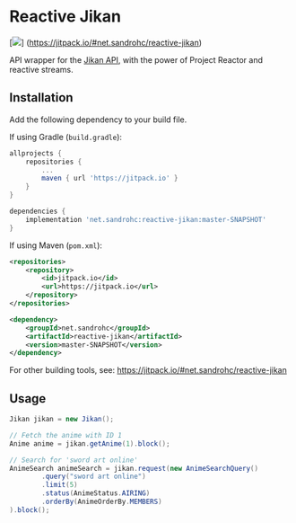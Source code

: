 # Reactive Jikan

[![](https://jitpack.io/v/SandroHc/reactive-jikan.svg?style=flat-square)]
(https://jitpack.io/#net.sandrohc/reactive-jikan)

API wrapper for the [Jikan API](https://jikan.moe), with the power of Project Reactor and reactive streams.

## Installation

Add the following dependency to your build file.

If using Gradle (`build.gradle`):
```groovy
allprojects {
    repositories {
        ...
        maven { url 'https://jitpack.io' }
    }
}

dependencies {
    implementation 'net.sandrohc:reactive-jikan:master-SNAPSHOT'
}
```

If using Maven (`pom.xml`):
```xml
<repositories>
    <repository>
        <id>jitpack.io</id>
        <url>https://jitpack.io</url>
    </repository>
</repositories>

<dependency>
    <groupId>net.sandrohc</groupId>
    <artifactId>reactive-jikan</artifactId>
    <version>master-SNAPSHOT</version>
</dependency>
```

For other building tools, see: https://jitpack.io/#net.sandrohc/reactive-jikan

## Usage

```java
Jikan jikan = new Jikan();

// Fetch the anime with ID 1
Anime anime = jikan.getAnime(1).block();

// Search for 'sword art online'
AnimeSearch animeSearch = jikan.request(new AnimeSearchQuery()
        .query("sword art online")
        .limit(5)
        .status(AnimeStatus.AIRING)
        .orderBy(AnimeOrderBy.MEMBERS)
).block();
```